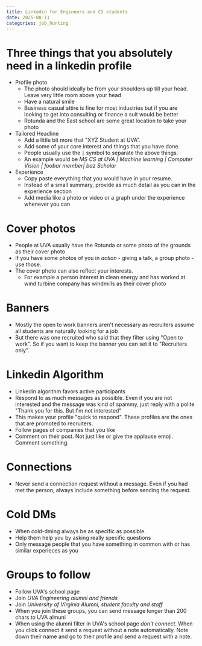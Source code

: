 ```yaml
---
title: Linkedin for Engineers and CS students
date: 2025-08-11
categories: job_hunting
---
```

# Three things that you absolutely need in a linkedin profile
- Profile photo
  - The photo should ideally be from your shoulders up till your head. Leave very little room above your head
  - Have a natural smile
  - Business casual attire is fine for most industries but if you are looking to get into consulting or finance a suit would be better
  - Rotunda and the East school are some great location to take your photo
- Tailored Headline
  - Add a little bit more that "XYZ Student at UVA".
  - Add some of your core interest and things that you have done.
  - People usually use the `|` symbol to separate the above things.
  - An example would be *MS CS at UVA | Machine learning | Computer Vision | foobar member| baz Scholar*
- Experience
  - Copy paste everything that you would have in your resume.
  - Instead of a small summary, provide as much detail as you can in the experience section
  - Add media like a photo or video or a graph under the experience whenever you can

# Cover photos
- People at UVA usually have the Rotunda or some photo of the grounds as their cover photo
- If you have some photos of you in *action* - giving a talk, a group photo - use those.
- The cover photo can also reflect your interests.
  - For example a person interest in clean energy and has worked at wind turbine company has windmills as their cover photo
  
# Banners
- Mostly the open to work banners aren't necessary as recruiters assume all students are naturally looking for a job
- But there was one recruited who said that they filter using "Open to work". So if you want to keep the banner you can set it to
  "Recruiters only".

# Linkedin Algorithm
- Linkedin algorithm favors active participants
- Respond to as much messages as possible. Even if you are not interested and the message was kind of spammy, just reply with a polite
  "Thank you for this. But I'm not interested"
- This makes your profile "quick to respond". These profiles are the ones that are promoted to recruiters.
- Follow pages of companies that you like
- Comment on their post. Not just like or give the applause emoji. Comment something.

# Connections
- Never send a connection request without a message. Even if you had met the person,
  always include something before sending the request.

# Cold DMs
- When cold-dming always be as specific as possible.
- Help them help you by asking really specific questions
- Only message people that you have something in common with or has similar experieces as you


# Groups to follow
- Follow UVA's school page
- Join *UVA Engineering alumni and friends*
- Join *University of Virginia Alumni, student faculty and staff*
- When you join these groups, you can send message longer than 200 chars to UVA almuni
- When using the alumni filter in UVA's school page *don't connect*. When you click connect it send a request without a note
  automatically. Note down their name and go to their profile and send a request with a note.
